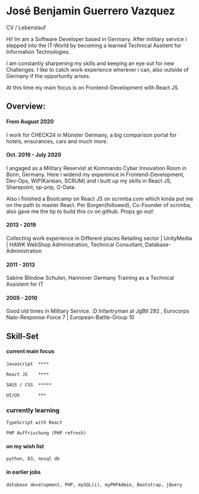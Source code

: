 # José Benjamin Guerrero Vazquez
CV / Lebenslauf

Hi! Im am a Software Developer based in Germany. 
After military service i stepped into the IT-World by becoming a learned Technical Assitent for Information Technologies.

I am constantly sharpening my skills and keeping an eye out for new Challenges. 
I like to catch work experience wherever i can, also outside of Germany if the opportunity arises.

At this time my main focus is on Frontend-Development with React JS. 

## Overview:
#### From August 2020
I work for CHECK24 in Münster Germany, a big comparison portal for hotels, ensurances, cars and much more. 

#### Oct. 2019 - July 2020
I angaged as a Military Reservist at Kommando Cyber Innovation Room in Bonn, Germany.
Here i widend my expereince in Frontend-Development, Dev-Ops, WiP(Kanban, SCRUM) and i built up my skills in React JS, Sharepoint, sp-pnp, O-Data.

Also i finished a Bootcamp on React JS on scrimba.com which kinda put me on the path to master React. 
Per Borgen(followed), Co-Founder of scrimba, also gave me the tip to build this cv on github. Props go out!

#### 2013 - 2019
Collecting work experience in Different places
Retailing sector | UnityMedia | HAWK
WebShop Administration, Technical Consultant, Database-Administration

#### 2011 - 2013
Sabine Blindow Schulen, Hannover Germany
Training as a Technical Assistent for IT 

#### 2005 - 2010
Good old times in Military Service. :D
Infantryman at JgBtl 292 , Eurocorps
Nato-Response-Force 7 | European-Battle-Group 10


## Skill-Set

#### current main focus

    Javascript  **** 

    React JS    **** 

    SASS / CSS  ***** 

    UI/UX       ***

### currently learning

    TypeScript with React

    PHP Auffrischung (PHP refresh)  
#### on my wish list

    python, D3, nosql db

#### in earlier jobs

    database development, PHP, mySQL(i), myPHPAdmin, Bootstrap, jQuery
